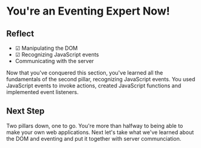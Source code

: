 # You're an Eventing Expert Now!

## Reflect

- ☑ Manipulating the DOM
- ☑ Recognizing JavaScript events
- Communicating with the server

Now that you've conquered this section, you've learned all the fundamentals of
the second pillar, recognizing JavaScript events. You used JavaScript events to
invoke actions, created JavaScript functions and implemented event listeners.

## Next Step

Two pillars down, one to go. You're more than halfway to being able to make your
own web applications. Next let's take what we've learned about the DOM and
eventing and put it together with server communciation.
